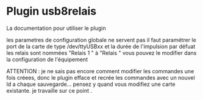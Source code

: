 # Plugin usb8relais

La documentation pour utiliser le plugin 

les parametres de configuration globale ne servent pas
il faut paramétrer le port de la carte de type /dev/ttyUSBxx
et la durée de l'impulsion 
par défuat les relais sont nommées "Relais 1 " à "Relais "
vous pouvez le modifier dans la configuration de l'équipement

ATTENTION : 
je ne sais pas encore comment modifier les commandes une fois créees, donc le plugin efface et recrée les commandes avec un nouvel Id a chaque sauvegarde...
pensez y quand vous modifiez une carte existante.
je travaille sur ce point .



